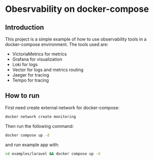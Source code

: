 # Obesrvability on docker-compose

## Introduction

This project is a simple example of how to use observability tools in a docker-compose environment. The tools used are:

- VictoriaMetrics for metrics
- Grafana for visualization
- Loki for logs
- Vector for logs and metrics routing
- Jaeger for tracing
- Tempo for tracing

## How to run

First need create external network for docker-compose:

```bash
docker network create monitoring
```

Then run the following command:

```bash
docker compose up -d
```

and run example app with:

```bash
cd examples/laravel && docker compose up -d
```